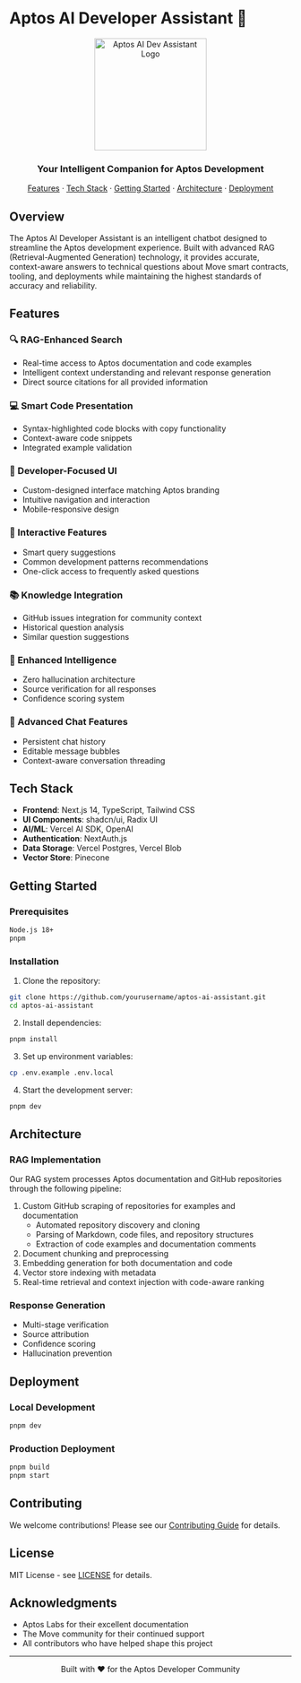 # Aptos AI Developer Assistant 🤖

<div align="center">
  <img src="public/aptos-logo.png" alt="Aptos AI Dev Assistant Logo" width="200"/>
  <h3>Your Intelligent Companion for Aptos Development</h3>
</div>

<p align="center">
  <a href="#features">Features</a> ·
  <a href="#tech-stack">Tech Stack</a> ·
  <a href="#getting-started">Getting Started</a> ·
  <a href="#architecture">Architecture</a> ·
  <a href="#deployment">Deployment</a>
</p>

## Overview

The Aptos AI Developer Assistant is an intelligent chatbot designed to streamline the Aptos development experience. Built with advanced RAG (Retrieval-Augmented Generation) technology, it provides accurate, context-aware answers to technical questions about Move smart contracts, tooling, and deployments while maintaining the highest standards of accuracy and reliability.

## Features

### 🔍 RAG-Enhanced Search
- Real-time access to Aptos documentation and code examples
- Intelligent context understanding and relevant response generation
- Direct source citations for all provided information

### 💻 Smart Code Presentation
- Syntax-highlighted code blocks with copy functionality
- Context-aware code snippets
- Integrated example validation

### 🎯 Developer-Focused UI
- Custom-designed interface matching Aptos branding
- Intuitive navigation and interaction
- Mobile-responsive design

### 🔄 Interactive Features
- Smart query suggestions
- Common development patterns recommendations
- One-click access to frequently asked questions

### 📚 Knowledge Integration
- GitHub issues integration for community context
- Historical question analysis
- Similar question suggestions

### 🧠 Enhanced Intelligence
- Zero hallucination architecture
- Source verification for all responses
- Confidence scoring system

### 💬 Advanced Chat Features
- Persistent chat history
- Editable message bubbles
- Context-aware conversation threading

## Tech Stack

- **Frontend**: Next.js 14, TypeScript, Tailwind CSS
- **UI Components**: shadcn/ui, Radix UI
- **AI/ML**: Vercel AI SDK, OpenAI
- **Authentication**: NextAuth.js
- **Data Storage**: Vercel Postgres, Vercel Blob
- **Vector Store**: Pinecone

## Getting Started

### Prerequisites

```bash
Node.js 18+
pnpm
```

### Installation

1. Clone the repository:
```bash
git clone https://github.com/yourusername/aptos-ai-assistant.git
cd aptos-ai-assistant
```

2. Install dependencies:
```bash
pnpm install
```

3. Set up environment variables:
```bash
cp .env.example .env.local
```

4. Start the development server:
```bash
pnpm dev
```

## Architecture

### RAG Implementation
Our RAG system processes Aptos documentation and GitHub repositories through the following pipeline:
1. Custom GitHub scraping of repositories for examples and documentation
   - Automated repository discovery and cloning
   - Parsing of Markdown, code files, and repository structures
   - Extraction of code examples and documentation comments
2. Document chunking and preprocessing
3. Embedding generation for both documentation and code
4. Vector store indexing with metadata
5. Real-time retrieval and context injection with code-aware ranking

### Response Generation
- Multi-stage verification
- Source attribution
- Confidence scoring
- Hallucination prevention

## Deployment

### Local Development
```bash
pnpm dev
```

### Production Deployment
```bash
pnpm build
pnpm start
```

## Contributing

We welcome contributions! Please see our [Contributing Guide](CONTRIBUTING.md) for details.

## License

MIT License - see [LICENSE](LICENSE) for details.

## Acknowledgments

- Aptos Labs for their excellent documentation
- The Move community for their continued support
- All contributors who have helped shape this project

---

<p align="center">Built with ❤️ for the Aptos Developer Community</p>
